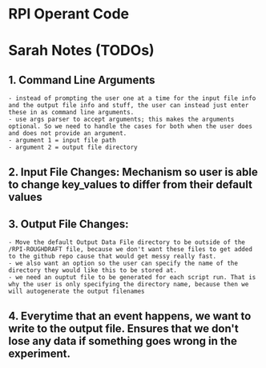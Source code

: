 # RPI Operant Code 

# Sarah Notes (TODOs)


## 1. Command Line Arguments 
    - instead of prompting the user one at a time for the input file info and the output file info and stuff, the user can instead just enter these in as command line arguments. 
    - use args parser to accept arguments; this makes the arguments optional. So we need to handle the cases for both when the user does and does not provide an argument. 
    - argument 1 = input file path 
    - argument 2 = output file directory 

## 2. Input File Changes: Mechanism so user is able to change key_values to differ from their default values 

## 3. Output File Changes: 
    - Move the default Output Data File directory to be outside of the /RPI-ROUGHDRAFT file, because we don't want these files to get added to the github repo cause that would get messy really fast. 
    - we also want an option so the user can specify the name of the directory they would like this to be stored at. 
    - we need an ouptut file to be generated for each script run. That is why the user is only specifying the directory name, because then we will autogenerate the output filenames 


## 4. Everytime that an event happens, we want to write to the output file. Ensures that we don't lose any data if something goes wrong in the experiment. 



